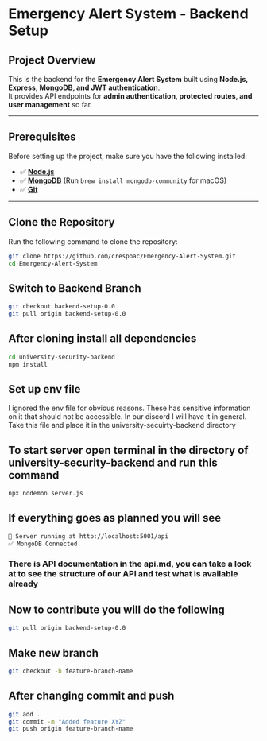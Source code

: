 # Emergency Alert System - Backend Setup

## Project Overview
This is the backend for the **Emergency Alert System** built using **Node.js, Express, MongoDB, and JWT authentication**.  
It provides API endpoints for **admin authentication, protected routes, and user management** so far.

---

## Prerequisites
Before setting up the project, make sure you have the following installed:  

- ✅ **[Node.js](https://nodejs.org/)**
- ✅ **[MongoDB](https://www.mongodb.com/docs/manual/installation/)** (Run `brew install mongodb-community` for macOS)
- ✅ **[Git](https://git-scm.com/)**

---

## Clone the Repository
Run the following command to clone the repository:
```bash
git clone https://github.com/crespoac/Emergency-Alert-System.git
cd Emergency-Alert-System
```

## Switch to Backend Branch
```bash
git checkout backend-setup-0.0
git pull origin backend-setup-0.0
```
## After cloning install all dependencies
```bash
cd university-security-backend
npm install
``` 
## Set up env file
I ignored the env file for obvious reasons. These has sensitive information on it that should not be accessible. In our discord I will have it in general. Take this file and place it in the university-secuirty-backend directory

## To start server open terminal in the directory of university-security-backend and run this command
```bash
npx nodemon server.js
```
## If everything goes as planned you will see
```bash
🚀 Server running at http://localhost:5001/api
✅ MongoDB Connected
```

### There is API documentation in the api.md, you can take a look at to see the structure of our API and test what is available already

## Now to contribute you will do the following
```bash
git pull origin backend-setup-0.0
```
## Make new branch 
```bash
git checkout -b feature-branch-name
```

## After changing commit and push
```bash
git add .
git commit -m "Added feature XYZ"
git push origin feature-branch-name
```
